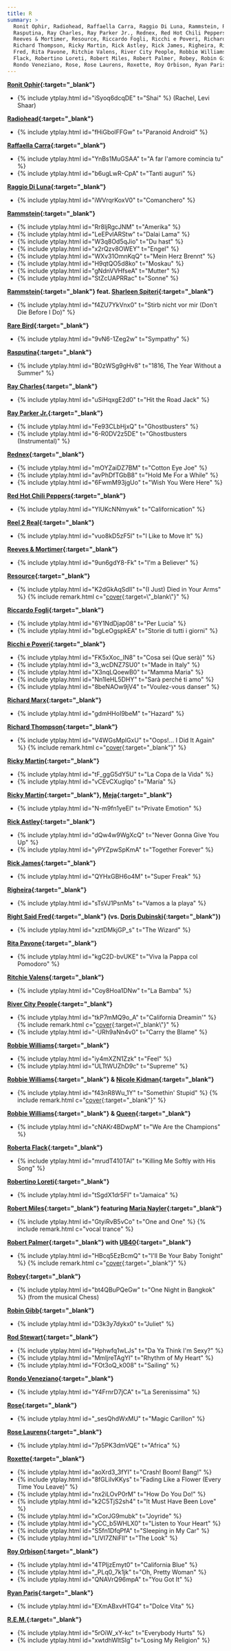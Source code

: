 ```yaml
---
title: R
summary: >
  Ronit Ophir, Radiohead, Raffaella Carra, Raggio Di Luna, Rammstein, Rare Bird,
  Rasputina, Ray Charles, Ray Parker Jr., Rednex, Red Hot Chili Peppers, Reel 2 Real,
  Reeves & Mortimer, Resource, Riccardo Fogli, Ricchi e Poveri, Richard Marx,
  Richard Thompson, Ricky Martin, Rick Astley, Rick James, Righeira, Right Said
  Fred, Rita Pavone, Ritchie Valens, River City People, Robbie Williams, Roberta
  Flack, Robertino Loreti, Robert Miles, Robert Palmer, Robey, Robin Gibb, Rod Stewart,
  Rondo Veneziano, Rose, Rose Laurens, Roxette, Roy Orbison, Ryan Paris, R.E.M.
---
```

**[Ronit Ophir](https://www.discogs.com/artist/5868612-Ronit-Ophir){:target="_blank"}**
- {% include ytplay.html id="iSyoq6dcqDE" t="Shai" %} (Rachel, Levi Shaar)

**[Radiohead](https://en.wikipedia.org/wiki/Radiohead){:target="_blank"}**
- {% include ytplay.html id="fHiGbolFFGw" t="Paranoid Android" %}

**[Raffaella Carra](https://en.wikipedia.org/wiki/Raffaella_Carra){:target="_blank"}**
- {% include ytplay.html id="YnBs1MuGSAA" t="A far l'amore comincia tu" %}
- {% include ytplay.html id="b6ugLwR-CpA" t="Tanti auguri" %}

**[Raggio Di Luna](https://en.wikipedia.org/wiki/Raggio_Di_Luna){:target="_blank"}**
- {% include ytplay.html id="iWVrqrKoxV0" t="Comanchero" %}

**[Rammstein](https://en.wikipedia.org/wiki/Rammstein){:target="_blank"}**
- {% include ytplay.html id="Rr8ljRgcJNM" t="Amerika" %}
- {% include ytplay.html id="LeEPvlARStw" t="Dalai Lama" %}
- {% include ytplay.html id="W3q8Od5qJio" t="Du hast" %}
- {% include ytplay.html id="x2rQzv8OWEY" t="Engel" %}
- {% include ytplay.html id="WXv31OmnKqQ" t="Mein Herz Brennt" %}
- {% include ytplay.html id="H9qtQO5d8ko" t="Moskau" %}
- {% include ytplay.html id="gNdnVVHfseA" t="Mutter" %}
- {% include ytplay.html id="StZcUAPRRac" t="Sonne" %}

**[Rammstein](https://en.wikipedia.org/wiki/Rammstein){:target="_blank"} feat. [Sharleen Spiteri](https://en.wikipedia.org/wiki/Sharleen_Spiteri){:target="_blank"}**
- {% include ytplay.html id="f4ZU7YkVnx0" t="Stirb nicht vor mir (Don't Die Before I Do)" %}

**[Rare Bird](https://en.wikipedia.org/wiki/Rare_Bird){:target="_blank"}**
- {% include ytplay.html id="9vN6-1Zeg2w" t="Sympathy" %}

**[Rasputina](https://en.wikipedia.org/wiki/Rasputina_(band)){:target="_blank"}**
- {% include ytplay.html id="B0zWSg9gHv8" t="1816, The Year Without a Summer" %}

**[Ray Charles](https://en.wikipedia.org/wiki/Ray_Charles){:target="_blank"}**
- {% include ytplay.html id="uSiHqxgE2d0" t="Hit the Road Jack" %}

**[Ray Parker Jr.](https://en.wikipedia.org/wiki/Ray_Parker_Jr.){:target="_blank"}**
- {% include ytplay.html id="Fe93CLbHjxQ" t="Ghostbusters" %}
- {% include ytplay.html id="6-R0DV2z5DE" t="Ghostbusters (Instrumental)" %}

**[Rednex](https://en.wikipedia.org/wiki/Rednex){:target="_blank"}**
- {% include ytplay.html id="mOYZaiDZ7BM" t="Cotton Eye Joe" %}
- {% include ytplay.html id="avPhDfTGbB8" t="Hold Me For a While" %}
- {% include ytplay.html id="6FwmM93jgUo" t="Wish You Were Here" %}

**[Red Hot Chili Peppers](https://en.wikipedia.org/wiki/Red_Hot_Chili_Peppers){:target="_blank"}**
- {% include ytplay.html id="YlUKcNNmywk" t="Californication" %}

**[Reel 2 Real](https://en.wikipedia.org/wiki/Reel_2_Real){:target="_blank"}**
- {% include ytplay.html id="vuo8kD5zF5I" t="I Like to Move It" %}

**[Reeves & Mortimer](https://en.wikipedia.org/wiki/Reeves_&_Mortimer){:target="_blank"}**
- {% include ytplay.html id="9un6gdY8-Fk" t="I'm a Believer" %}

**[Resource](https://en.wikipedia.org/wiki/Resource_(band)){:target="_blank"}**
- {% include ytplay.html id="K2dGkAqSdlI" t="(I Just) Died in Your Arms" %} {% include remark.html c="[cover](https://en.wikipedia.org/wiki/(I_Just)_Died_in_Your_Arms){:target=\"_blank\"}" %}

**[Riccardo Fogli](https://en.wikipedia.org/wiki/Riccardo_Fogli){:target="_blank"}**
- {% include ytplay.html id="6Y1NdDjap08" t="Per Lucia" %}
- {% include ytplay.html id="bgLeOgspkEA" t="Storie di tutti i giorni" %}

**[Ricchi e Poveri](https://en.wikipedia.org/wiki/Ricchi_e_Poveri){:target="_blank"}**
- {% include ytplay.html id="FK5xXoc_IN8" t="Cosa sei (Que serà)" %}
- {% include ytplay.html id="3_wcDNZ7SU0" t="Made in Italy" %}
- {% include ytplay.html id="X3nqLQoewB0" t="Mamma Maria" %}
- {% include ytplay.html id="Nn1IeHL5DHY" t="Sarà perché ti amo" %}
- {% include ytplay.html id="8beNAOw9jV4" t="Voulez-vous danser" %}

**[Richard Marx](https://en.wikipedia.org/wiki/Richard_Marx){:target="_blank"}**
- {% include ytplay.html id="gdmHHoI9beM" t="Hazard" %}

**[Richard Thompson](https://en.wikipedia.org/wiki/Richard_Thompson_(musician)){:target="_blank"}**
- {% include ytplay.html id="V4WGsMplGxU" t="Oops!... I Did It Again" %} {% include remark.html c="[cover](https://en.wikipedia.org/wiki/Oops!..._I_Did_It_Again_(song)){:target=\"_blank\"}" %}

**[Ricky Martin](https://en.wikipedia.org/wiki/Ricky_Martin){:target="_blank"}**
- {% include ytplay.html id="tF_ggG5dY5U" t="La Copa de la Vida" %}
- {% include ytplay.html id="vCEvCXuglqo" t="María" %}

**[Ricky Martin](https://en.wikipedia.org/wiki/Ricky_Martin){:target="_blank"}, [Meja](https://en.wikipedia.org/wiki/Meja){:target="_blank"}**
- {% include ytplay.html id="N-m9fn1yeEI" t="Private Emotion" %}

**[Rick Astley](https://en.wikipedia.org/wiki/Rick_Astley){:target="_blank"}**
- {% include ytplay.html id="dQw4w9WgXcQ" t="Never Gonna Give You Up" %}
- {% include ytplay.html id="yPYZpwSpKmA" t="Together Forever" %}

**[Rick James](https://en.wikipedia.org/wiki/Rick_James){:target="_blank"}**
- {% include ytplay.html id="QYHxGBH6o4M" t="Super Freak" %}

**[Righeira](https://en.wikipedia.org/wiki/Righeira){:target="_blank"}**
- {% include ytplay.html id="sTsVJ1PsnMs" t="Vamos a la playa" %}

**[Right Said Fred](https://en.wikipedia.org/wiki/Right_Said_Fred){:target="_blank"} (vs. [Doris Dubinski](https://en.wikipedia.org/wiki/Anke_Engelke){:target="_blank"})**
- {% include ytplay.html id="xztDMkjGP_s" t="The Wizard" %}

**[Rita Pavone](https://en.wikipedia.org/wiki/Rita_Pavone){:target="_blank"}**
- {% include ytplay.html id="kgC2D-bvUKE" t="Viva la Pappa col Pomodoro" %}

**[Ritchie Valens](https://en.wikipedia.org/wiki/Ritchie_Valens){:target="_blank"}**
- {% include ytplay.html id="Coy8Hoa1DNw" t="La Bamba" %}

**[River City People](https://en.wikipedia.org/wiki/River_City_People){:target="_blank"}**
- {% include ytplay.html id="tkP7mMQ9o_A" t="California Dreamin'" %} {% include remark.html c="[cover](https://en.wikipedia.org/wiki/California_Dreamin'){:target=\"_blank\"}" %}
- {% include ytplay.html id="-URh9aNn4v0" t="Carry the Blame" %}

**[Robbie Williams](https://en.wikipedia.org/wiki/Robbie_Williams){:target="_blank"}**
- {% include ytplay.html id="iy4mXZN1Zzk" t="Feel" %}
- {% include ytplay.html id="ULTtWUZhD9c" t="Supreme" %}

**[Robbie Williams](https://en.wikipedia.org/wiki/Robbie_Williams){:target="_blank"} & [Nicole Kidman](https://en.wikipedia.org/wiki/Nicole_Kidman){:target="_blank"}**
- {% include ytplay.html id="f43nR8Wu_1Y" t="Somethin' Stupid" %} {% include remark.html c="[cover](https://en.wikipedia.org/wiki/Somethin'_Stupid){:target=\"_blank\"}" %}

**[Robbie Williams](https://en.wikipedia.org/wiki/Robbie_Williams){:target="_blank"} & [Queen](https://en.wikipedia.org/wiki/Queen){:target="_blank"}**
- {% include ytplay.html id="cNAKr4BDwpM" t="We Are the Champions" %}

**[Roberta Flack](https://en.wikipedia.org/wiki/Roberta_Flack){:target="_blank"}**
- {% include ytplay.html id="mrudT410TAI" t="Killing Me Softly with His Song" %}

**[Robertino Loreti](https://en.wikipedia.org/wiki/Robertino_Loreti){:target="_blank"}**
- {% include ytplay.html id="tSgdX1dr5FI" t="Jamaica" %}

**[Robert Miles](https://en.wikipedia.org/wiki/Robert_Miles){:target="_blank"} featuring [Maria Nayler](https://en.wikipedia.org/wiki/Maria_Nayler){:target="_blank"}**
- {% include ytplay.html id="GtyiRvB5vCo" t="One and One" %} {% include remark.html c="vocal trance" %}

**[Robert Palmer](https://en.wikipedia.org/wiki/Robert_Palmer){:target="_blank"} with [UB40](https://en.wikipedia.org/wiki/UB40){:target="_blank"}**
- {% include ytplay.html id="HBcq5EzBcmQ" t="I'll Be Your Baby Tonight" %} {% include remark.html c="[cover](https://en.wikipedia.org/wiki/I'll_Be_Your_Baby_Tonight){:target=\"_blank\"}" %}

**[Robey](https://en.wikipedia.org/wiki/Louise_Robey){:target="_blank"}**
- {% include ytplay.html id="bt4QBuPQeGw" t="One Night in Bangkok" %} (from the musical Chess)

**[Robin Gibb](https://en.wikipedia.org/wiki/Robin_Gibb){:target="_blank"}**
- {% include ytplay.html id="D3k3y7dykx0" t="Juliet" %}

**[Rod Stewart](https://en.wikipedia.org/wiki/Rod_Stewart){:target="_blank"}**
- {% include ytplay.html id="Hphwfq1wLJs" t="Da Ya Think I'm Sexy?" %}
- {% include ytplay.html id="MmljreTAgYI" t="Rhythm of My Heart" %}
- {% include ytplay.html id="FOt3oQ_k008" t="Sailing" %}

**[Rondo Veneziano](https://en.wikipedia.org/wiki/Rondo_Veneziano){:target="_blank"}**
- {% include ytplay.html id="Y4FrnrD7jCA" t="La Serenissima" %}

**[Rose](https://en.wikipedia.org/wiki/Elena_Ferretti){:target="_blank"}**
- {% include ytplay.html id="_sesQhdWxMU" t="Magic Carillon" %}

**[Rose Laurens](https://en.wikipedia.org/wiki/Rose_Laurens){:target="_blank"}**
- {% include ytplay.html id="7p5PK3dmVQE" t="Africa" %}

**[Roxette](https://en.wikipedia.org/wiki/Roxette){:target="_blank"}**
- {% include ytplay.html id="aoXrd3_3fYI" t="Crash! Boom! Bang!" %}
- {% include ytplay.html id="8fGLiIvKKys" t="Fading Like a Flower (Every Time You Leave)" %}
- {% include ytplay.html id="nx2iLOvP0rM" t="How Do You Do!" %}
- {% include ytplay.html id="k2C5TjS2sh4" t="It Must Have Been Love" %}
- {% include ytplay.html id="xCorJG9mubk" t="Joyride" %}
- {% include ytplay.html id="yCC_b5WHLX0" t="Listen to Your Heart" %}
- {% include ytplay.html id="S5fn1DfqPfA" t="Sleeping in My Car" %}
- {% include ytplay.html id="LlVI7ZNiFlI" t="The Look" %}

**[Roy Orbison](https://en.wikipedia.org/wiki/Roy_Orbison){:target="_blank"}**
- {% include ytplay.html id="4TPIjzEmyt0" t="California Blue" %}
- {% include ytplay.html id="_PLq0_7k1jk" t="Oh, Pretty Woman" %}
- {% include ytplay.html id="QNAVrQ96mpA" t="You Got It" %}

**[Ryan Paris](https://en.wikipedia.org/wiki/Ryan_Paris){:target="_blank"}**
- {% include ytplay.html id="EXmABxvHTG4" t="Dolce Vita" %}

**[R.E.M.](https://en.wikipedia.org/wiki/R.E.M.){:target="_blank"}**
- {% include ytplay.html id="5rOiW_xY-kc" t="Everybody Hurts" %}
- {% include ytplay.html id="xwtdhWltSIg" t="Losing My Religion" %}
